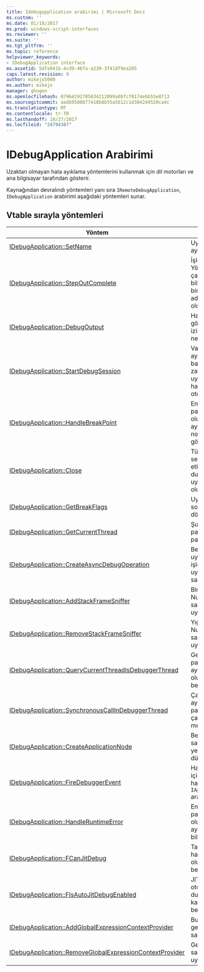 ```yaml
---
title: Idebugapplication arabirimi | Microsoft Docs
ms.custom: ''
ms.date: 01/18/2017
ms.prod: windows-script-interfaces
ms.reviewer: ''
ms.suite: ''
ms.tgt_pltfrm: ''
ms.topic: reference
helpviewer_keywords:
- IDebugApplication interface
ms.assetid: 5dfa941b-4cd9-46fa-a230-3f41df9ea205
caps.latest.revision: 9
author: mikejo5000
ms.author: mikejo
manager: ghogen
ms.openlocfilehash: 07964292785634212099a0bfcf8174ebb55e8713
ms.sourcegitcommit: aadb9588877418b8b55a5612c1d3842d4520ca4c
ms.translationtype: MT
ms.contentlocale: tr-TR
ms.lasthandoff: 10/27/2017
ms.locfileid: "24794387"
---
```

# <a name="idebugapplication-interface"></a>IDebugApplication Arabirimi
Uzaktan olmayan hata ayıklama yöntemlerini kullanmak için dil motorları ve ana bilgisayar tarafından gösterir.  
  
 Kaynağından devralındı yöntemleri yanı sıra `IRemoteDebugApplication`, `IDebugApplication` arabirimi aşağıdaki yöntemleri sunar.  
  
## <a name="methods-in-vtable-order"></a>Vtable sırayla yöntemleri  
  
|Yöntem|Açıklama|  
|------------|-----------------|  
|[IDebugApplication::SetName](../../winscript/reference/idebugapplication-setname.md)|Uygulamanın adını ayarlar.|  
|[IDebugApplication::StepOutComplete](../../winscript/reference/idebugapplication-stepoutcomplete.md)|İşlem Hata Ayıklama Yöneticisi'ni çağırıcısına hakkında bilgi döndürmek için bir dil altyapısı tek adımlı modunda olduğunu bildirir.|  
|[IDebugApplication::DebugOutput](../../winscript/reference/idebugapplication-debugoutput.md)|Hata ayıklayıcı IDE görüntülenmesine izin verilen dize neden olur.|  
|[IDebugApplication::StartDebugSession](../../winscript/reference/idebugapplication-startdebugsession.md)|Varsayılan hata ayıklayıcısı IDE başlatır ve değil bir zaten bağlıysa, bu uygulama için bir hata ayıklama oturumu ekler.|  
|[IDebugApplication::HandleBreakPoint](../../winscript/reference/idebugapplication-handlebreakpoint.md)|Engellemek geçerli iş parçacığının neden olur ve IDE hata ayıklayıcı kesme noktası bir bildirim gönderir.|  
|[IDebugApplication::Close](../../winscript/reference/idebugapplication-close.md)|Tüm başvurularını serbest bırakın ve etkin olmayan bir duruma girmek bu uygulamayı neden olur.|  
|[IDebugApplication::GetBreakFlags](../../winscript/reference/idebugapplication-getbreakflags.md)|Uygulama için geçerli sonu bayrakları döndürür.|  
|[IDebugApplication::GetCurrentThread](../../winscript/reference/idebugapplication-getcurrentthread.md)|Şu anda çalışan iş parçacığı ile ilişkili iş parçacığı döndürür.|  
|[IDebugApplication::CreateAsyncDebugOperation](../../winscript/reference/idebugapplication-createasyncdebugoperation.md)|Belirtilen zaman uyumlu hata ayıklama işlemi zaman uyumsuz erişim sağlar.|  
|[IDebugApplication::AddStackFrameSniffer](../../winscript/reference/idebugapplication-addstackframesniffer.md)|Bir yığın çerçeve Numaralandırıcı sağlayıcısı bu uygulamaya ekler.|  
|[IDebugApplication::RemoveStackFrameSniffer](../../winscript/reference/idebugapplication-removestackframesniffer.md)|Yığın çerçevesi Numaralandırıcı sağlayıcı bu uygulamadan kaldırır.|  
|[IDebugApplication::QueryCurrentThreadIsDebuggerThread](../../winscript/reference/idebugapplication-querycurrentthreadisdebuggerthread.md)|Geçerli çalışan iş parçacığı hata ayıklayıcı iş parçacığı olup olmadığını belirler.|  
|[IDebugApplication::SynchronousCallInDebuggerThread](../../winscript/reference/idebugapplication-synchronouscallindebuggerthread.md)|Çağıran kodu hata ayıklayıcı iş parçacığında çalıştırmak için bir mekanizma sağlar.|  
|[IDebugApplication::CreateApplicationNode](../../winscript/reference/idebugapplication-createapplicationnode.md)|Belirli bir belge sağlayıcı ile ilişkili yeni bir uygulama düğümü oluşturur.|  
|[IDebugApplication::FireDebuggerEvent](../../winscript/reference/idebugapplication-firedebuggerevent.md)|Hata Ayıklayıcı'nın için genel bir olay harekete `IApplicationDebugger` arabirimi.|  
|[IDebugApplication::HandleRuntimeError](../../winscript/reference/idebugapplication-handleruntimeerror.md)|Engellemek geçerli iş parçacığının neden olur ve IDE hata ayıklayıcısı hata bir bildirim gönderir.|  
|[IDebugApplication::FCanJitDebug](../../winscript/reference/idebugapplication-fcanjitdebug.md)|Tam zamanında (JIT) hata ayıklayıcı kayıtlı olup olmadığını belirler.|  
|[IDebugApplication::FIsAutoJitDebugEnabled](../../winscript/reference/idebugapplication-fisautojitdebugenabled.md)|JIT hata ayıklayıcı otomatik-debug dumb konakları için kayıtlı olup olmadığını belirler.|  
|[IDebugApplication::AddGlobalExpressionContextProvider](../../winscript/reference/idebugapplication-addglobalexpressioncontextprovider.md)|Bu uygulama için bir genel ifade içerik sağlayıcı ekler.|  
|[IDebugApplication::RemoveGlobalExpressionContextProvider](../../winscript/reference/idebugapplication-removeglobalexpressioncontextprovider.md)|Genel ifade içerik sağlayıcı bu uygulamadan kaldırır.|